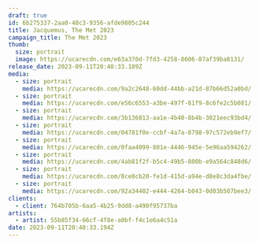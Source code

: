```yaml
---
draft: true
id: 6b275337-2aa0-48c3-9356-afde9805c244
title: Jacquemus, The Met 2023
campaign_title: T﻿he Met 2023
thumb:
  size: portrait
  image: https://ucarecdn.com/e63a370d-7fd3-4258-8606-87af39ba8131/
release_date: 2023-09-11T20:48:33.189Z
media:
  - size: portrait
    media: https://ucarecdn.com/9a2c2648-60dd-44bb-a21d-87b66d52a0bd/
  - size: portrait
    media: https://ucarecdn.com/e56c6553-a3be-497f-81f9-8c6fe2c5b081/
  - size: portrait
    media: https://ucarecdn.com/3b136813-aa1e-4b40-8b4b-3021eec93bd4/
  - size: portrait
    media: https://ucarecdn.com/04781f0e-ccbf-4a7a-8798-97c572eb9ef7/
  - size: portrait
    media: https://ucarecdn.com/0faa4099-801e-4446-945e-5e96aa594262/
  - size: portrait
    media: https://ucarecdn.com/4ab81f2f-b5c4-49b5-800b-e9a564c848d6/
  - size: portrait
    media: https://ucarecdn.com/8ce0cb20-fe1d-415d-a94e-d8e8c3da4fbe/
  - size: portrait
    media: https://ucarecdn.com/92a34402-e444-4264-b043-0d03b507bee3/
clients:
  - client: 764b705b-6aa5-4b25-9dd8-a490f95737ba
artists:
  - artist: 55b85f34-66cf-4f8e-a0bf-f4c1e6a4c51a
date: 2023-09-11T20:48:33.194Z
---
```

